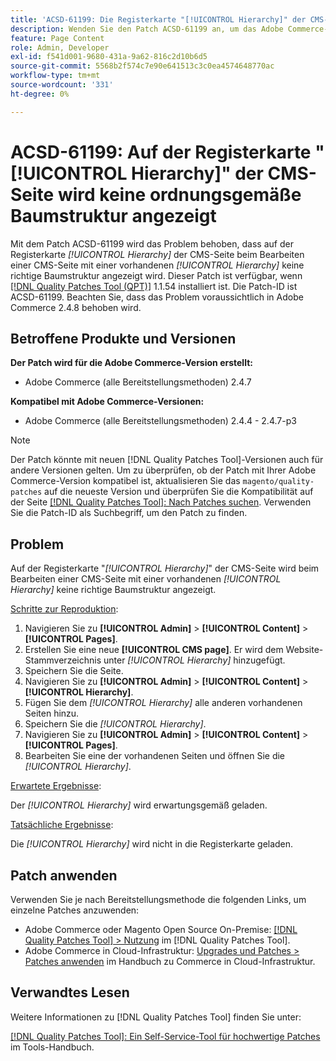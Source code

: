```yaml
---
title: 'ACSD-61199: Die Registerkarte "[!UICONTROL Hierarchy]" der CMS-Seite zeigt keine ordnungsgemäße Baumstruktur an'
description: Wenden Sie den Patch ACSD-61199 an, um das Adobe Commerce-Problem zu beheben, bei dem auf der Registerkarte *[!UICONTROL Hierarchy]* der CMS-Seite beim Bearbeiten einer CMS-Seite mit einer vorhandenen *[!UICONTROL Hierarchy]* keine richtige Baumstruktur angezeigt wird.
feature: Page Content
role: Admin, Developer
exl-id: f541d001-9680-431a-9a62-816c2d10b6d5
source-git-commit: 5568b2f574c7e90e641513c3c0ea4574648770ac
workflow-type: tm+mt
source-wordcount: '331'
ht-degree: 0%

---
```


# ACSD-61199: Auf der Registerkarte &quot;[!UICONTROL Hierarchy]&quot; der CMS-Seite wird keine ordnungsgemäße Baumstruktur angezeigt

Mit dem Patch ACSD-61199 wird das Problem behoben, dass auf der Registerkarte *[!UICONTROL Hierarchy]* der CMS-Seite beim Bearbeiten einer CMS-Seite mit einer vorhandenen *[!UICONTROL Hierarchy]* keine richtige Baumstruktur angezeigt wird. Dieser Patch ist verfügbar, wenn [[!DNL Quality Patches Tool (QPT)]](/help/tools/quality-patches-tool/quality-patches-tool-to-self-serve-quality-patches.md) 1.1.54 installiert ist. Die Patch-ID ist ACSD-61199. Beachten Sie, dass das Problem voraussichtlich in Adobe Commerce 2.4.8 behoben wird.

## Betroffene Produkte und Versionen

**Der Patch wird für die Adobe Commerce-Version erstellt:**

* Adobe Commerce (alle Bereitstellungsmethoden) 2.4.7

**Kompatibel mit Adobe Commerce-Versionen:**

* Adobe Commerce (alle Bereitstellungsmethoden) 2.4.4 - 2.4.7-p3

>[!NOTE]
>
>Der Patch könnte mit neuen [!DNL Quality Patches Tool]-Versionen auch für andere Versionen gelten. Um zu überprüfen, ob der Patch mit Ihrer Adobe Commerce-Version kompatibel ist, aktualisieren Sie das `magento/quality-patches` auf die neueste Version und überprüfen Sie die Kompatibilität auf der Seite [[!DNL Quality Patches Tool]: Nach Patches suchen](https://experienceleague.adobe.com/tools/commerce-quality-patches/index.html?lang=de). Verwenden Sie die Patch-ID als Suchbegriff, um den Patch zu finden.

## Problem

Auf der Registerkarte &quot;*[!UICONTROL Hierarchy]*&quot; der CMS-Seite wird beim Bearbeiten einer CMS-Seite mit einer vorhandenen *[!UICONTROL Hierarchy]* keine richtige Baumstruktur angezeigt.

<u>Schritte zur Reproduktion</u>:

1. Navigieren Sie zu **[!UICONTROL Admin]** > **[!UICONTROL Content]** > **[!UICONTROL Pages]**.
1. Erstellen Sie eine neue **[!UICONTROL CMS page]**. Er wird dem Website-Stammverzeichnis unter *[!UICONTROL Hierarchy]* hinzugefügt.
1. Speichern Sie die Seite.
1. Navigieren Sie zu **[!UICONTROL Admin]** > **[!UICONTROL Content]** > **[!UICONTROL Hierarchy]**.
1. Fügen Sie dem *[!UICONTROL Hierarchy]* alle anderen vorhandenen Seiten hinzu.
1. Speichern Sie die *[!UICONTROL Hierarchy]*.
1. Navigieren Sie zu **[!UICONTROL Admin]** > **[!UICONTROL Content]** > **[!UICONTROL Pages]**.
1. Bearbeiten Sie eine der vorhandenen Seiten und öffnen Sie die *[!UICONTROL Hierarchy]*.

<u>Erwartete Ergebnisse</u>:

Der *[!UICONTROL Hierarchy]* wird erwartungsgemäß geladen.

<u>Tatsächliche Ergebnisse</u>:

Die *[!UICONTROL Hierarchy]* wird nicht in die Registerkarte geladen.

## Patch anwenden

Verwenden Sie je nach Bereitstellungsmethode die folgenden Links, um einzelne Patches anzuwenden:

* Adobe Commerce oder Magento Open Source On-Premise: [[!DNL Quality Patches Tool] > Nutzung](/help/tools/quality-patches-tool/usage.md) im [!DNL Quality Patches Tool].
* Adobe Commerce in Cloud-Infrastruktur: [Upgrades und Patches > Patches anwenden](https://experienceleague.adobe.com/docs/commerce-cloud-service/user-guide/develop/upgrade/apply-patches.html?lang=de) im Handbuch zu Commerce in Cloud-Infrastruktur.

## Verwandtes Lesen

Weitere Informationen zu [!DNL Quality Patches Tool] finden Sie unter:

[[!DNL Quality Patches Tool]: Ein Self-Service-Tool für hochwertige Patches](/help/tools/quality-patches-tool/quality-patches-tool-to-self-serve-quality-patches.md) im Tools-Handbuch.
